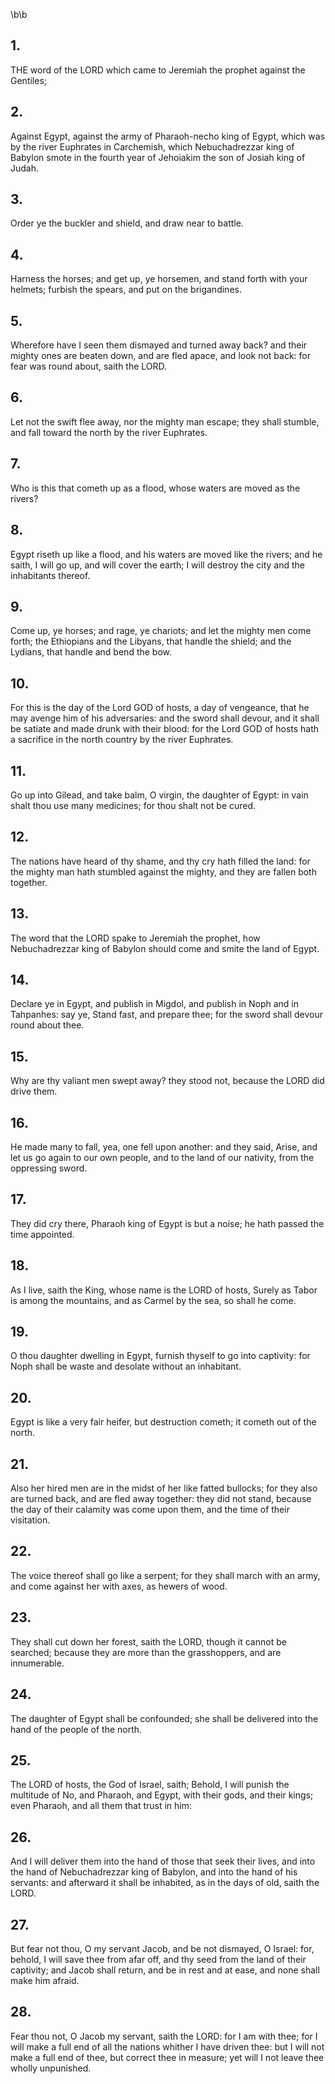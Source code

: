 \b\b
## 1.
THE word of the LORD which came to Jeremiah the prophet against the Gentiles;
## 2.
Against Egypt, against the army of Pharaoh-necho king of Egypt, which was by the river Euphrates in Carchemish, which Nebuchadrezzar king of Babylon smote in the fourth year of Jehoiakim the son of Josiah king of Judah.
## 3.
Order ye the buckler and shield, and draw near to battle.
## 4.
Harness the horses; and get up, ye horsemen, and stand forth with your helmets; furbish the spears, and put on the brigandines.
## 5.
Wherefore have I seen them dismayed and turned away back?  and their mighty ones are beaten down, and are fled apace, and look not back: for fear was round about, saith the LORD.
## 6.
Let not the swift flee away, nor the mighty man escape; they shall stumble, and fall toward the north by the river Euphrates.
## 7.
Who is this that cometh up as a flood, whose waters are moved as the rivers?
## 8.
Egypt riseth up like a flood, and his waters are moved like the rivers; and he saith, I will go up, and will cover the earth; I will destroy the city and the inhabitants thereof.
## 9.
Come up, ye horses; and rage, ye chariots; and let the mighty men come forth; the Ethiopians and the Libyans, that handle the shield; and the Lydians, that handle and bend the bow.
## 10.
For this is the day of the Lord GOD of hosts, a day of vengeance, that he may avenge him of his adversaries: and the sword shall devour, and it shall be satiate and made drunk with their blood: for the Lord GOD of hosts hath a sacrifice in the north country by the river Euphrates.
## 11.
Go up into Gilead, and take balm, O virgin, the daughter of Egypt: in vain shalt thou use many medicines; for thou shalt not be cured.
## 12.
The nations have heard of thy shame, and thy cry hath filled the land: for the mighty man hath stumbled against the mighty, and they are fallen both together.
## 13.
The word that the LORD spake to Jeremiah the prophet, how Nebuchadrezzar king of Babylon should come and smite the land of Egypt.
## 14.
Declare ye in Egypt, and publish in Migdol, and publish in Noph and in Tahpanhes: say ye, Stand fast, and prepare thee; for the sword shall devour round about thee.
## 15.
Why are thy valiant men swept away?  they stood not, because the LORD did drive them.
## 16.
He made many to fall, yea, one fell upon another: and they said, Arise, and let us go again to our own people, and to the land of our nativity, from the oppressing sword.
## 17.
They did cry there, Pharaoh king of Egypt is but a noise; he hath passed the time appointed.
## 18.
As I live, saith the King, whose name is the LORD of hosts, Surely as Tabor is among the mountains, and as Carmel by the sea, so shall he come.
## 19.
O thou daughter dwelling in Egypt, furnish thyself to go into captivity: for Noph shall be waste and desolate without an inhabitant.
## 20.
Egypt is like a very fair heifer, but destruction cometh; it cometh out of the north.
## 21.
Also her hired men are in the midst of her like fatted bullocks; for they also are turned back, and are fled away together: they did not stand, because the day of their calamity was come upon them, and the time of their visitation.
## 22.
The voice thereof shall go like a serpent; for they shall march with an army, and come against her with axes, as hewers of wood.
## 23.
They shall cut down her forest, saith the LORD, though it cannot be searched; because they are more than the grasshoppers, and are innumerable.
## 24.
The daughter of Egypt shall be confounded; she shall be delivered into the hand of the people of the north.
## 25.
The LORD of hosts, the God of Israel, saith; Behold, I will punish the multitude of No, and Pharaoh, and Egypt, with their gods, and their kings; even Pharaoh, and all them that trust in him:
## 26.
And I will deliver them into the hand of those that seek their lives, and into the hand of Nebuchadrezzar king of Babylon, and into the hand of his servants: and afterward it shall be inhabited, as in the days of old, saith the LORD.
## 27.
But fear not thou, O my servant Jacob, and be not dismayed, O Israel: for, behold, I will save thee from afar off, and thy seed from the land of their captivity; and Jacob shall return, and be in rest and at ease, and none shall make him afraid.
## 28.
Fear thou not, O Jacob my servant, saith the LORD: for I am with thee; for I will make a full end of all the nations whither I have driven thee: but I will not make a full end of thee, but correct thee in measure; yet will I not leave thee wholly unpunished.

